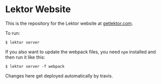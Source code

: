# Lektor Website

This is the repository for the Lektor website at
[getlektor.com](https://www.getlektor.com/).

To run:

```
$ lektor server
```

If you also want to update the webpack files, you need `npm` installed
and then run it like this:

```
$ lektor server -f webpack
```

Changes here get deployed automatically by travis.
